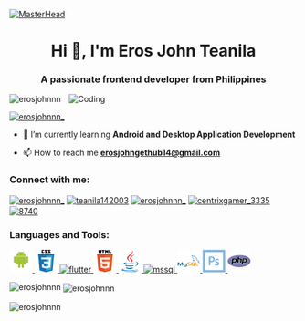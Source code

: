 [![MasterHead](https://share.creavite.co/NfXzoS1l3wOwxcvf.gif)](https://rishavchanda.io)
<h1 align="center">Hi 👋, I'm Eros John Teanila</h1>
<h3 align="center">A passionate frontend developer from Philippines</h3>
<img align="right" alt="Coding" width="400" src="https://i.pinimg.com/originals/81/17/8b/81178b47a8598f0c81c4799f2cdd4057.gif">


<p align="left"> <img src="https://komarev.com/ghpvc/?username=erosjohnnn&label=Profile%20views&color=0e75b6&style=flat" alt="erosjohnnn" /> </p>

<p align="left"> <a href="https://twitter.com/erosjohnnn_" target="blank"><img src="https://img.shields.io/twitter/follow/erosjohnnn_?logo=twitter&style=for-the-badge" alt="erosjohnnn_" /></a> </p>

- 🌱 I’m currently learning **Android and Desktop Application Development**

- 📫 How to reach me **erosjohngethub14@gmail.com**

<h3 align="left">Connect with me:</h3>
<p align="left">
<a href="https://twitter.com/erosjohnnn_" target="blank"><img align="center" src="https://raw.githubusercontent.com/rahuldkjain/github-profile-readme-generator/master/src/images/icons/Social/twitter.svg" alt="erosjohnnn_" height="30" width="40" /></a>
<a href="https://fb.com/teanila142003" target="blank"><img align="center" src="https://raw.githubusercontent.com/rahuldkjain/github-profile-readme-generator/master/src/images/icons/Social/facebook.svg" alt="teanila142003" height="30" width="40" /></a>
<a href="https://instagram.com/erosjohnnn_" target="blank"><img align="center" src="https://raw.githubusercontent.com/rahuldkjain/github-profile-readme-generator/master/src/images/icons/Social/instagram.svg" alt="erosjohnnn_" height="30" width="40" /></a>
<a href="https://www.youtube.com/c/centrixgamer_" target="blank"><img align="center" src="https://raw.githubusercontent.com/rahuldkjain/github-profile-readme-generator/master/src/images/icons/Social/youtube.svg" alt="centrixgamer_3335" height="30" width="40" /></a>
<a href="https://discord.gg/8740" target="blank"><img align="center" src="https://raw.githubusercontent.com/rahuldkjain/github-profile-readme-generator/master/src/images/icons/Social/discord.svg" alt="8740" height="30" width="40" /></a>
</p>

<h3 align="left">Languages and Tools:</h3>
<p align="left"> <a href="https://developer.android.com" target="_blank" rel="noreferrer"> <img src="https://raw.githubusercontent.com/devicons/devicon/master/icons/android/android-original-wordmark.svg" alt="android" width="40" height="40"/> </a> <a href="https://www.w3schools.com/css/" target="_blank" rel="noreferrer"> <img src="https://raw.githubusercontent.com/devicons/devicon/master/icons/css3/css3-original-wordmark.svg" alt="css3" width="40" height="40"/> </a> <a href="https://flutter.dev" target="_blank" rel="noreferrer"> <img src="https://www.vectorlogo.zone/logos/flutterio/flutterio-icon.svg" alt="flutter" width="40" height="40"/> </a> <a href="https://www.w3.org/html/" target="_blank" rel="noreferrer"> <img src="https://raw.githubusercontent.com/devicons/devicon/master/icons/html5/html5-original-wordmark.svg" alt="html5" width="40" height="40"/> </a> <a href="https://www.java.com" target="_blank" rel="noreferrer"> <img src="https://raw.githubusercontent.com/devicons/devicon/master/icons/java/java-original.svg" alt="java" width="40" height="40"/> </a> <a href="https://www.microsoft.com/en-us/sql-server" target="_blank" rel="noreferrer"> <img src="https://www.svgrepo.com/show/303229/microsoft-sql-server-logo.svg" alt="mssql" width="40" height="40"/> </a> <a href="https://www.mysql.com/" target="_blank" rel="noreferrer"> <img src="https://raw.githubusercontent.com/devicons/devicon/master/icons/mysql/mysql-original-wordmark.svg" alt="mysql" width="40" height="40"/> </a> <a href="https://www.photoshop.com/en" target="_blank" rel="noreferrer"> <img src="https://raw.githubusercontent.com/devicons/devicon/master/icons/photoshop/photoshop-line.svg" alt="photoshop" width="40" height="40"/> </a> <a href="https://www.php.net" target="_blank" rel="noreferrer"> <img src="https://raw.githubusercontent.com/devicons/devicon/master/icons/php/php-original.svg" alt="php" width="40" height="40"/> </a> </p>

<p><img align="left" src="https://github-readme-stats.vercel.app/api/top-langs?username=erosjohnnn&show_icons=true&locale=en&layout=compact" alt="erosjohnnn" /></p>

<p>&nbsp;<img align="center" src="https://github-readme-stats.vercel.app/api?username=erosjohnnn&show_icons=true&locale=en" alt="erosjohnnn" /></p>

<p><img align="center" src="https://github-readme-streak-stats.herokuapp.com/?user=erosjohnnn&" alt="erosjohnnn" /></p>
